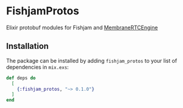 # FishjamProtos

Elixir protobuf modules for Fishjam and [MembraneRTCEngine](https://github.com/fishjam-cloud/membrane_rtc_engine)

## Installation

The package can be installed by adding `fishjam_protos` to your list of dependencies in `mix.exs`:

```elixir
def deps do
  [
    {:fishjam_protos, "~> 0.1.0"}
  ]
end
```

